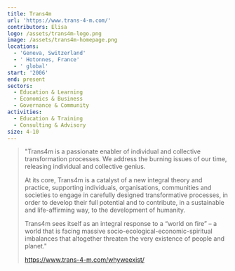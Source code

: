 ```yaml
---
title: Trans4m
url: 'https://www.trans-4-m.com/'
contributors: Elisa
logo: /assets/trans4m-logo.png
image: /assets/trans4m-homepage.png
locations:
  - 'Geneva, Switzerland'
  - ' Hotonnes, France'
  - ' global'
start: '2006'
end: present
sectors:
  - Education & Learning
  - Economics & Business
  - Governance & Community
activities:
  - Education & Training
  - Consulting & Advisory
size: 4-10
---
```

> "Trans4m is a passionate enabler of individual and collective transformation processes. We address the burning issues of our time, releasing individual and collective genius. 
> 
> At its core, Trans4m is a catalyst of a new integral theory and practice, supporting individuals, organisations, communities and societies to engage in carefully designed transformative processes, in order to develop their full potential and to contribute, in a sustainable and life-affirming way, to the development of humanity.
> 
> Trans4m sees itself as an integral response to a “world on fire” – a world that is facing massive socio-ecological-economic-spiritual imbalances that altogether threaten the very existence of people and planet."
> 
> https://www.trans-4-m.com/whyweexist/
